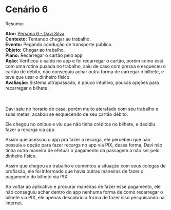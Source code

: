 # Cenário 6
Resumo:

**Ator:** [Persona 6 - Davi Silva ](../personas/persona6.md)<br/>
**Contexto:** Tentando chegar ao trabalho.<br/>
**Evento:** Pegando condução de transporte público.<br/>
**Objeto:** Chegar ao trabalho.<br/>
**Plano:** Recarregar o cartão pelo app<br/>
**Ação:** Verificou o saldo no app e foi recarregar o cartão, porém como está com uma rotina puxada no trabalho, saiu de caso com pressa e esqueceu o cartão de débito, não conseguiu achar outra forma de carregar o bilhete, e teve que usar o dinheiro físico.<br/>
**Avaliação:** Sistema ultrapassado, e pouco intuitivo, poucas opções para recarregar o bilhete
.<br/>
<br/><br/>

 Davi saiu no horario de casa, porém muito aterafado com seu trabalho e suas metas, acabou se esquecendo de seu cartão débito.

 Ele chegou no onibus e viu que não tinha créditos no bilhete, e decidiu fazer a recarga via app. 

 Assim que acessou o app pra fazer a recarga, ele percebeu que não possuía a opção para fazer recarga no app via PIX, dessa forma, Davi não tinha outra maneira de efetuar o pagamento da passagem a não ser pelo dinheiro físico.

 Assim que chegou ao trabalho e comentou a situação com seus colegas de profissão, ele foi informado que havia outras maneiras de fazer o pagamento do bilhete via PIX.

 Ao voltar ao aplicativo e procurar maneiras de fazer esse pagamento, ele não conseguiu achar dentro do app nenhuma forma de como recarregar o bilhete via PIX, ele apenas descobriu a forma de fazer isso pesquisando na internet.

